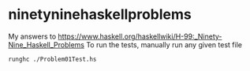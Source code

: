 ninetyninehaskellproblems
=========================

My answers to https://www.haskell.org/haskellwiki/H-99:_Ninety-Nine_Haskell_Problems To run the tests, manually run any given test file

    runghc ./Problem01Test.hs 